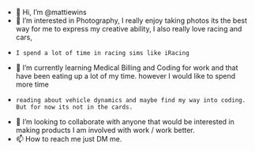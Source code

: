- 👋 Hi, I’m @mattiewins
- 👀 I’m interested in Photography, I really enjoy taking photos its the best way for me to express my creative ability, I also really love racing and cars, 
-     I spend a lot of time in racing sims like iRacing 
- 🌱 I’m currently learning Medical Billing and Coding for work and that have been eating up a lot of my time. however I would like to spend more time 
-     reading about vehicle dynamics and maybe find my way into coding. But for now its not in the cards. 
- 💞️ I’m looking to collaborate with anyone that would be interested in making products I am involved with work / work better. 
- 📫 How to reach me just DM me. 

<!---
mattiewins/mattiewins is a ✨ special ✨ repository because its `README.md` (this file) appears on your GitHub profile.
You can click the Preview link to take a look at your changes.
--->
